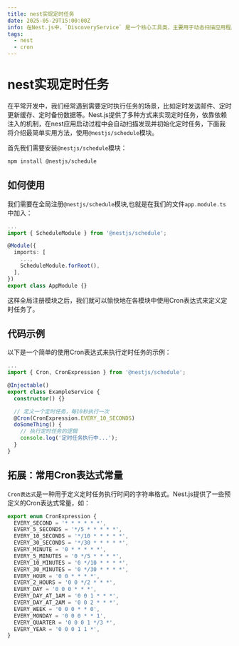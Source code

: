 ```yaml
---
title: nest实现定时任务
date: 2025-05-29T15:00:00Z
info: 在Nest.js中，`DiscoveryService` 是一个核心工具类，主要用于动态扫描应用程序中注册的控制器（Controllers）和服务（Providers），并获取它们的元数据（Metadata）
tags:
  - nest
  - cron
---
```

# nest实现定时任务
在平常开发中，我们经常遇到需要定时执行任务的场景，比如定时发送邮件、定时更新缓存、定时备份数据等。Nest.js提供了多种方式来实现定时任务，依靠依赖注入的机制，在nest应用启动过程中会自动扫描发现并初始化定时任务，下面我将介绍最简单实用方法，使用`@nestjs/schedule`模块。

首先我们需要安装`@nestjs/schedule`模块：
```bash
npm install @nestjs/schedule
```

## **如何使用**
我们需要在全局注册`@nestjs/schedule`模块,也就是在我们的文件`app.module.ts`中加入：
```typescript
...
import { ScheduleModule } from '@nestjs/schedule';

@Module({
  imports: [
    ...,
    ScheduleModule.forRoot(),
  ],
})
export class AppModule {}
```
这样全局注册模块之后，我们就可以愉快地在各模块中使用Cron表达式来定义定时任务了。
## **代码示例**
以下是一个简单的使用Cron表达式来执行定时任务的示例：
```typescript
...
import { Cron, CronExpression } from '@nestjs/schedule';

@Injectable()
export class ExampleService {
  constructor() {}

  // 定义一个定时任务，每10秒执行一次
  @Cron(CronExpression.EVERY_10_SECONDS)
  doSomeThing() {
    // 执行定时任务的逻辑
    console.log('定时任务执行中...');
  }
}
```
## **拓展：常用Cron表达式常量**
`Cron表达式`是一种用于定义定时任务执行时间的字符串格式。Nest.js提供了一些预定义的Cron表达式常量，如：
```typescript
export enum CronExpression {
  EVERY_SECOND = '* * * * * *',
  EVERY_5_SECONDS = '*/5 * * * * *',
  EVERY_10_SECONDS = '*/10 * * * * *',
  EVERY_30_SECONDS = '*/30 * * * * *',
  EVERY_MINUTE = '0 * * * * *',
  EVERY_5_MINUTES = '0 */5 * * * *',
  EVERY_10_MINUTES = '0 */10 * * * *',
  EVERY_30_MINUTES = '0 */30 * * * *',
  EVERY_HOUR = '0 0 * * * *',
  EVERY_2_HOURS = '0 0 */2 * * *',
  EVERY_DAY = '0 0 0 * * *',
  EVERY_DAY_AT_1AM = '0 0 1 * * *',
  EVERY_DAY_AT_2AM = '0 0 2 * * *',
  EVERY_WEEK = '0 0 0 * * 0',
  EVERY_MONDAY = '0 0 0 * * 1',
  EVERY_QUARTER = '0 0 0 1 */3 *',
  EVERY_YEAR = '0 0 0 1 1 *',
}
```
